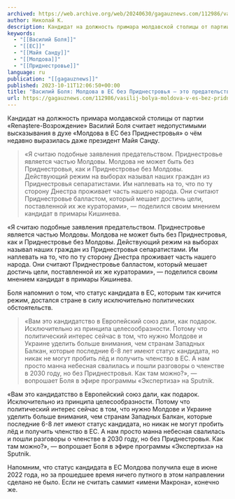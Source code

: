```yaml
---
archived: https://web.archive.org/web/20240630/gagauznews.com/112986/vasilij-bolya-moldova-v-es-bez-pridnestrovya-eto-predatelstvo.html
author: Николай К.
description: Кандидат на должность примара молдавской столицы от партии «Renaștere-Возрождение» Василий Боля считает недопустимыми высказывания в духе «Молдова в ЕС без Приднестровья» о чём недавно выразилась даже президент Майя Санду. «Я считаю подобные заявления предательством. Приднестровье является частью Молдовы. Молдова не может быть без Приднестровья, как и Приднестровье без Молдовы. Действующий режим на выборах называл наших граждан из Приднестровья сепаратистами. Им наплевать на то, что по ту сторону Днестра проживает часть нашего народа. Они считают Приднестровье балластом, который мешает достичь цели, поставленной их же кураторами», — поделился своим мнением кандидат в примары Кишинева. Боля напомнил о том, что статус кандидата в […]
keywords:
  - "[[Василий Боля]]"
  - "[[ЕС]]"
  - "[[Майя Санду]]"
  - "[[Молдова]]"
  - "[[Приднестровье]]"
language: ru
publication: "[[gagauznews]]"
published: 2023-10-11T12:06:50+00:00
title: "Василий Боля: Молдова в ЕС без Приднестровья – это предательство"
url: https://gagauznews.com/112986/vasilij-bolya-moldova-v-es-bez-pridnestrovya-eto-predatelstvo.html
---
```


Кандидат на должность примара молдавской столицы от партии «Renaștere-Возрождение» Василий Боля считает недопустимыми высказывания в духе «Молдова в ЕС без Приднестровья» о чём недавно выразилась даже президент Майя Санду.

> «Я считаю подобные заявления предательством. Приднестровье является частью Молдовы. Молдова не может быть без Приднестровья, как и Приднестровье без Молдовы. Действующий режим на выборах называл наших граждан из Приднестровья сепаратистами. Им наплевать на то, что по ту сторону Днестра проживает часть нашего народа. Они считают Приднестровье балластом, который мешает достичь цели, поставленной их же кураторами», — поделился своим мнением кандидат в примары Кишинева.

«Я считаю подобные заявления предательством. Приднестровье является частью Молдовы. Молдова не может быть без Приднестровья, как и Приднестровье без Молдовы. Действующий режим на выборах называл наших граждан из Приднестровья сепаратистами. Им наплевать на то, что по ту сторону Днестра проживает часть нашего народа. Они считают Приднестровье балластом, который мешает достичь цели, поставленной их же кураторами», — поделился своим мнением кандидат в примары Кишинева.

Боля напомнил о том, что статус кандидата в ЕС, которым так кичится режим, достался стране в силу исключительно политических обстоятельств.

> «Вам это кандидатство в Европейский союз дали, как подарок. Исключительно из принципа целесообразности. Потому что политический интерес сейчас в том, что нужно Молдове и Украине уделить больше внимания, чем странам Западных Балкан, которые последние 6-8 лет имеют статус кандидата, но никак не могут пробить лёд и получить членство в ЕС. А нам просто манна небесная свалилась и пошли разговоры о членстве в 2030 году, но без Приднестровья. Как там можно?», — вопрошает Боля в эфире программы «Экспертиза» на Sputnik.

«Вам это кандидатство в Европейский союз дали, как подарок. Исключительно из принципа целесообразности. Потому что политический интерес сейчас в том, что нужно Молдове и Украине уделить больше внимания, чем странам Западных Балкан, которые последние 6-8 лет имеют статус кандидата, но никак не могут пробить лёд и получить членство в ЕС. А нам просто манна небесная свалилась и пошли разговоры о членстве в 2030 году, но без Приднестровья. Как там можно?», — вопрошает Боля в эфире программы «Экспертиза» на Sputnik.

Напомним, что статус кандидата в ЕС Молдова получила еще в июне 2022 года, но за прошедшее время ничего путного в этом направлении сделано не было. Если не считать саммит «имени Макрона», конечно же.